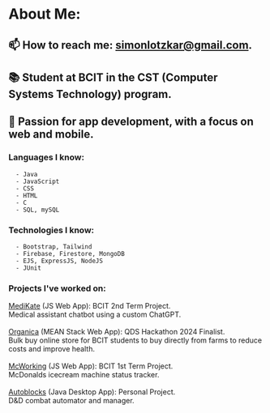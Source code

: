 # About Me:
## 📫 How to reach me: simonlotzkar@gmail.com.
## 📚 Student at BCIT in the CST (Computer Systems Technology) program.
## 📲 Passion for app development, with a focus on web and mobile.
   ### Languages I know: 
      - Java 
      - JavaScript
      - CSS
      - HTML
      - C
      - SQL, mySQL
   ### Technologies I know: 
      - Bootstrap, Tailwind
      - Firebase, Firestore, MongoDB
      - EJS, ExpressJS, NodeJS
      - JUnit
   ### Projects I've worked on: 
   [MediKate](https://github.com/Danton1/2800-202410-BBY34) (JS Web App): BCIT 2nd Term Project.
   <br/>
      Medical assistant chatbot using a custom ChatGPT. 
      <br/>
   <br/>
   [Organica](https://devpost.com/software/qds) (MEAN Stack Web App): QDS Hackathon 2024 Finalist. 
      <br/>
      Bulk buy online store for BCIT students to buy directly from farms to reduce costs and improve health. 
      <br/>
   <br/>
   [McWorking](https://github.com/simonlotzkar/1800_20233_BBYTeam17) (JS Web App): BCIT 1st Term Project. 
      <br/>
      McDonalds icecream machine status tracker. 
      <br/>
   <br/>
   [Autoblocks](https://github.com/simonlotzkar/autoblocks) (Java Desktop App): Personal Project. 
      <br/>
      D&D combat automator and manager. 
      <br/>
